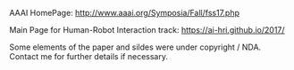 AAAI HomePage: http://www.aaai.org/Symposia/Fall/fss17.php

Main Page for Human-Robot Interaction track: https://ai-hri.github.io/2017/ 

Some elements of the paper and sildes were under copyright / NDA. Contact me for further details if necessary. 
